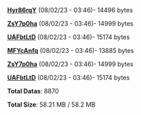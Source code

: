 [**Hyr86rqY**](/data/Hyr86rqY.txt) (08/02/23 - 03:46)- 14496 bytes

[**ZsY7p0ha**](/data/ZsY7p0ha.txt) (08/02/23 - 03:46)- 14999 bytes

[**UAFbtLtD**](/data/UAFbtLtD.txt) (08/02/23 - 03:46)- 15174 bytes

[**MFYcAnfq**](/data/MFYcAnfq.txt) (08/02/23 - 03:46)- 13885 bytes

[**ZsY7p0ha**](/data/ZsY7p0ha.txt) (08/02/23 - 03:46)- 14999 bytes

[**UAFbtLtD**](/data/UAFbtLtD.txt) (08/02/23 - 03:46)- 15174 bytes

**Total Datas**: 8870

**Total Size**: 58.21 MB / 58.2 MB